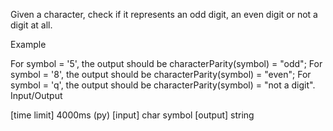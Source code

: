 Given a character, check if it represents an odd digit, an even digit or not a digit at all.

Example

For symbol = '5', the output should be
characterParity(symbol) = "odd";
For symbol = '8', the output should be
characterParity(symbol) = "even";
For symbol = 'q', the output should be
characterParity(symbol) = "not a digit".
Input/Output

[time limit] 4000ms (py)
[input] char symbol
[output] string
